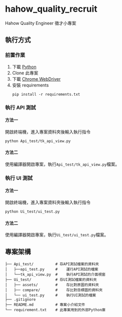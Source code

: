 # hahow_quality_recruit
Hahow Quality Engineer 徵才小專案

## 執行方式
### 前置作業
1. 下載 [Python](https://www.python.org/downloads/)
2. Clone 此專案 
3. 下載 [Chrome WebDriver](https://chromedriver.chromium.org/downloads)
4. 安裝 requirements
    ```
    pip install -r requirements.txt
    ```
### 執行 API 測試
#### 方法一
開啟終端機，進入專案資料夾後輸入執行指令
```
python Api_test/tk_api_view.py
```
#### 方法二
使用編譯器開啟專案，執行`Api_test/tk_api_view.py`檔案。

### 執行 UI 測試
#### 方法一
開啟終端機，進入專案資料夾後輸入執行指令
```
python Ui_test/ui_test.py
```
#### 方法二
使用編譯器開啟專案，執行`Ui_test/ui_test.py`檔案。

## 專案架構
```
├── Api_test/          # 存API測試檔案的資料夾 
│   ├──api_test.py     #    運行API測試的檔案
│   └──tk_api_view.py  #    執行API測試的介面視窗
├── Ui_test/           # 存UI測試檔案的資料夾
│   ├── assets/        #    存比對原圖的資料夾
│   ├── compare/       #    存比對目標圖的資料夾
│   └── ui_test.py     #    執行UI測試的檔案
├── .gitignore
├── README.md          # 專案小介紹文件
└── requirement.txt    # 此專案用到的外部Python庫
```